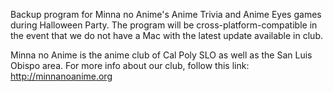 Backup program for Minna no Anime's Anime Trivia and Anime Eyes games during Halloween Party. The program will be cross-platform-compatible in the event that we do not have a Mac with the latest update available in club.

Minna no Anime is the anime club of Cal Poly SLO as well as the San Luis Obispo area. For more info about our club, follow this link: http://minnanoanime.org